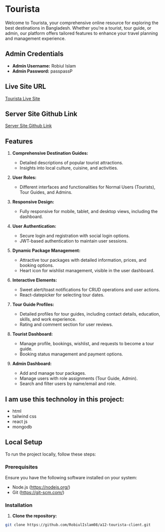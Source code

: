 # Tourista

Welcome to Tourista, your comprehensive online resource for exploring the best destinations in Bangladesh. Whether you're a tourist, tour guide, or admin, our platform offers tailored features to enhance your travel planning and management experience.

## Admin Credentials
- **Admin Username:** Robiul Islam
- **Admin Password:** passpassP

## Live Site URL
[Tourista Live Site](https://tourista-81113.web.app/)

## Server Site Github Link
[Server Site Github Link](https://github.com/RobiulIslam08/a12-tourista-server)

## Features

1. **Comprehensive Destination Guides:**
   - Detailed descriptions of popular tourist attractions.
   - Insights into local culture, cuisine, and activities.

2. **User Roles:**
   - Different interfaces and functionalities for Normal Users (Tourists), Tour Guides, and Admins.

3. **Responsive Design:**
   - Fully responsive for mobile, tablet, and desktop views, including the dashboard.

4. **User Authentication:**
   - Secure login and registration with social login options.
   - JWT-based authentication to maintain user sessions.

5. **Dynamic Package Management:**
   - Attractive tour packages with detailed information, prices, and booking options.
   - Heart icon for wishlist management, visible in the user dashboard.

6. **Interactive Elements:**
   - Sweet alert/toast notifications for CRUD operations and user actions.
   - React-datepicker for selecting tour dates.

7. **Tour Guide Profiles:**
   - Detailed profiles for tour guides, including contact details, education, skills, and work experience.
   - Rating and comment section for user reviews.

8. **Tourist Dashboard:**
   - Manage profile, bookings, wishlist, and requests to become a tour guide.
   - Booking status management and payment options.

9. **Admin Dashboard:**
   - Add and manage tour packages.
   - Manage users with role assignments (Tour Guide, Admin).
   - Search and filter users by name/email and role.

## I am use  this technoloy in this project:
   - html
   - tailwind css
   - react js
   - mongodb

## Local Setup

To run the project locally, follow these steps:

### Prerequisites

Ensure you have the following software installed on your system:

- Node.js (https://nodejs.org/)
- Git (https://git-scm.com/)

### Installation

1. **Clone the repository:**

```bash
git clone https://github.com/RobiulIslam08/a12-tourista-client.git
